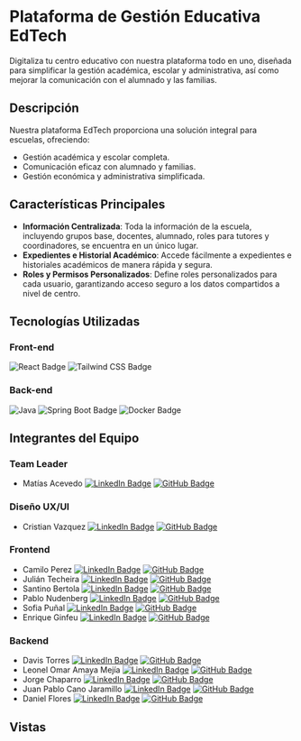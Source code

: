 # Plataforma de Gestión Educativa EdTech

Digitaliza tu centro educativo con nuestra plataforma todo en uno, diseñada para simplificar la gestión académica, escolar y administrativa, así como mejorar la comunicación con el alumnado y las familias.

## Descripción

Nuestra plataforma EdTech proporciona una solución integral para escuelas, ofreciendo:

- Gestión académica y escolar completa.
- Comunicación eficaz con alumnado y familias.
- Gestión económica y administrativa simplificada.

## Características Principales

- **Información Centralizada**: Toda la información de la escuela, incluyendo grupos base, docentes, alumnado, roles para tutores y coordinadores, se encuentra en un único lugar.
- **Expedientes e Historial Académico**: Accede fácilmente a expedientes e historiales académicos de manera rápida y segura.
- **Roles y Permisos Personalizados**: Define roles personalizados para cada usuario, garantizando acceso seguro a los datos compartidos a nivel de centro.

## Tecnologías Utilizadas

### Front-end
![React Badge](https://img.shields.io/badge/React-20232A?style=for-the-badge&logo=react&logoColor=61DAFB) ![Tailwind CSS Badge](https://img.shields.io/badge/Tailwind_CSS-38B2AC?style=for-the-badge&logo=tailwind-css&logoColor=white)

### Back-end
![Java](https://img.shields.io/badge/java-%23ED8B00.svg?style=for-the-badge&logo=openjdk&logoColor=white)
 ![Spring Boot Badge](https://img.shields.io/badge/Spring_Boot-F2F4F9?style=for-the-badge&logo=spring-boot) ![Docker Badge](https://img.shields.io/badge/Docker-2CA5E0?style=for-the-badge&logo=docker&logoColor=white) 
## Integrantes del Equipo

### Team Leader
- Matías Acevedo [![LinkedIn Badge](https://img.shields.io/badge/LinkedIn-0077B5?style=flat-square&logo=linkedin&logoColor=white)](https://www.linkedin.com/in/matias-nicolas-acevedo/) [![GitHub Badge](https://img.shields.io/badge/GitHub-100000?style=flat-square&logo=github&logoColor=white)](https://github.com/MatiasNicolasAcevedo)

### Diseño UX/UI
- Cristian Vazquez [![LinkedIn Badge](https://img.shields.io/badge/LinkedIn-0077B5?style=flat-square&logo=linkedin&logoColor=white)](https://www.linkedin.com/in/cristian-miguel-vazquez-opalka/) [![GitHub Badge](https://img.shields.io/badge/GitHub-100000?style=flat-square&logo=github&logoColor=white)](https://github.com/CVazquezOpalka)

### Frontend
- Camilo Perez [![LinkedIn Badge](https://img.shields.io/badge/LinkedIn-0077B5?style=flat-square&logo=linkedin&logoColor=white)](URL_del_Perfil_de_LinkedIn) [![GitHub Badge](https://img.shields.io/badge/GitHub-100000?style=flat-square&logo=github&logoColor=white)](https://github.com/kamilo042)
- Julián Techeira [![LinkedIn Badge](https://img.shields.io/badge/LinkedIn-0077B5?style=flat-square&logo=linkedin&logoColor=white)](https://www.linkedin.com/in/gustavo-julian-techeira/) [![GitHub Badge](https://img.shields.io/badge/GitHub-100000?style=flat-square&logo=github&logoColor=white)](https://github.com/Teche95)
- Santino Bertola [![LinkedIn Badge](https://img.shields.io/badge/LinkedIn-0077B5?style=flat-square&logo=linkedin&logoColor=white)](URL_del_Perfil_de_LinkedIn) [![GitHub Badge](https://img.shields.io/badge/GitHub-100000?style=flat-square&logo=github&logoColor=white)](https://github.com/SantiBertola)
- Pablo Nudenberg [![LinkedIn Badge](https://img.shields.io/badge/LinkedIn-0077B5?style=flat-square&logo=linkedin&logoColor=white)](URL_del_Perfil_de_LinkedIn) [![GitHub Badge](https://img.shields.io/badge/GitHub-100000?style=flat-square&logo=github&logoColor=white)](https://github.com/pablomh3)
- Sofia Puñal [![LinkedIn Badge](https://img.shields.io/badge/LinkedIn-0077B5?style=flat-square&logo=linkedin&logoColor=white)](https://www.linkedin.com/in/sofia-punal/) [![GitHub Badge](https://img.shields.io/badge/GitHub-100000?style=flat-square&logo=github&logoColor=white)](https://github.com/sofia-pr)
- Enrique Ginfeu [![LinkedIn Badge](https://img.shields.io/badge/LinkedIn-0077B5?style=flat-square&logo=linkedin&logoColor=white)](URL_del_Perfil_de_LinkedIn) [![GitHub Badge](https://img.shields.io/badge/GitHub-100000?style=flat-square&logo=github&logoColor=white)](https://github.com/enriqueginfeu)

### Backend
- Davis Torres [![LinkedIn Badge](https://img.shields.io/badge/LinkedIn-0077B5?style=flat-square&logo=linkedin&logoColor=white)](URL_del_Perfil_de_LinkedIn) [![GitHub Badge](https://img.shields.io/badge/GitHub-100000?style=flat-square&logo=github&logoColor=white)](URL_del_Perfil_de_GitHub)
- Leonel Omar Amaya Mejía [![LinkedIn Badge](https://img.shields.io/badge/LinkedIn-0077B5?style=flat-square&logo=linkedin&logoColor=white)](URL_del_Perfil_de_LinkedIn) [![GitHub Badge](https://img.shields.io/badge/GitHub-100000?style=flat-square&logo=github&logoColor=white)](https://github.com/Leonel-Amaya)
- Jorge Chaparro [![LinkedIn Badge](https://img.shields.io/badge/LinkedIn-0077B5?style=flat-square&logo=linkedin&logoColor=white)](https://wwww.linkedin.com/in/jorge-chaparro-504456281) [![GitHub Badge](https://img.shields.io/badge/GitHub-100000?style=flat-square&logo=github&logoColor=white)](URL_del_Perfil_de_GitHub)
- Juan Pablo Cano Jaramillo [![LinkedIn Badge](https://img.shields.io/badge/LinkedIn-0077B5?style=flat-square&logo=linkedin&logoColor=white)](https://www.linkedin.com/in/juan-pablo-cano-jaramillo-315870119/) [![GitHub Badge](https://img.shields.io/badge/GitHub-100000?style=flat-square&logo=github&logoColor=white)](https://github.com/SoukouJohn9688)
- Daniel Flores [![LinkedIn Badge](https://img.shields.io/badge/LinkedIn-0077B5?style=flat-square&logo=linkedin&logoColor=white)](https://www.linkedin.com/in/daniel-flores-developer/) [![GitHub Badge](https://img.shields.io/badge/GitHub-100000?style=flat-square&logo=github&logoColor=white)](https://github.com/xOnlinEx)

## Vistas



